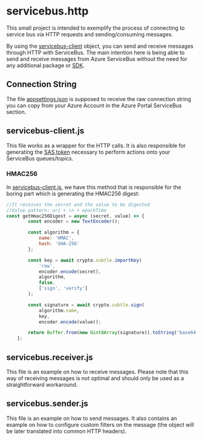 # servicebus.http
This small project is intended to exemplify the process of connecting to service bus via HTTP requests and sending/consuming messages.

By using the [servicebus-client](./servicebus-client.js) object, you can send and receive messages through HTTP with ServiceBus.
The main intention here is being able to send and receive messages from Azure ServiceBus without the need for any additional package or [SDK](https://github.com/Azure/azure-sdk-for-js).

## Connection String
The file [appsettings.json](./appsettings.json) is supposed to receive the raw connection string you can copy from your Azure Account in the Azure Portal ServiceBus section.

## servicebus-client.js

This file works as a wrapper for the HTTP calls.
It is also responsible for generating the [SAS token](https://learn.microsoft.com/en-us/azure/service-bus-messaging/service-bus-sas) necessary to perform actions onto your ServiceBus queues/topics.

### HMAC256

In [servicebus-client.js](./servicebus-client.js), we have this method that is responsible for the boring part which is generating the HMAC256 digest:

```js
//It receives the secret and the value to be digested
//Value pattern: uri + \n + epochTime
const getHmac256Digest = async (secret, value) => {
        const encoder = new TextEncoder();

        const algorithm = {
            name: 'HMAC',
            hash: 'SHA-256'
        };

        const key = await crypto.subtle.importKey(
            'raw',
            encoder.encode(secret),
            algorithm,
            false,
            ['sign', 'verify']
        );

        const signature = await crypto.subtle.sign(
            algorithm.name,
            key,
            encoder.encode(value));

        return Buffer.from(new Uint8Array(signature)).toString('base64');
    };
```

## servicebus.receiver.js

This file is an example on how to receive messages. Please note that this way of receiving messages is not optimal and should only be used as a straightforward workaround.

## servicebus.sender.js

This file is an example on how to send messages.
It also contains an example on how to configure custom filters on the message (the object will be later translated into common HTTP headers).
